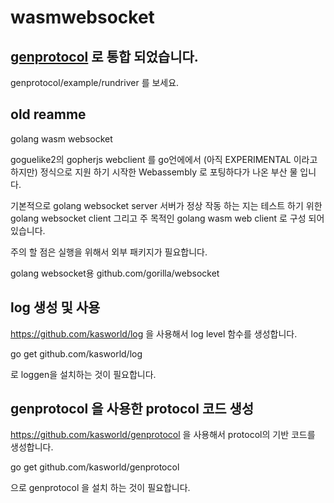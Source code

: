 # wasmwebsocket

## [genprotocol](https://github.com/kasworld/genprotocol) 로 통합 되었습니다. 

genprotocol/example/rundriver 를 보세요.

## old reamme

golang wasm websocket 

goguelike2의 gopherjs webclient 를 go언에에서 (아직  EXPERIMENTAL 이라고 하지만) 정식으로 지원 하기 시작한 Webassembly 로 포팅하다가 나온 부산 물 입니다.

기본적으로
golang websocket server
서버가 정상 작동 하는 지는 테스트 하기 위한 golang websocket client
그리고 주 목적인 golang wasm web client
로 구성 되어 있습니다.

주의 할 점은 실행을 위해서 외부 패키지가 필요합니다.

golang websocket용 
github.com/gorilla/websocket


## log 생성 및 사용  
https://github.com/kasworld/log
을 사용해서 log level 함수를 생성합니다. 

go get github.com/kasworld/log 

로 loggen을 설치하는 것이 필요합니다. 

## genprotocol 을 사용한 protocol 코드 생성 
https://github.com/kasworld/genprotocol
을 사용해서 protocol의 기반 코드를 생성합니다. 

go get github.com/kasworld/genprotocol

으로 genprotocol 을 설치 하는 것이 필요합니다.  
